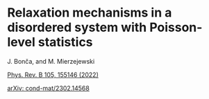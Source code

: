 # Relaxation mechanisms in a disordered system with Poisson-level statistics

J. Bon&ccaron;a, and M. Mierzejewski 

[Phys. Rev. B 105, 155146 (2022)](https://journals.aps.org/prb/abstract/10.1103/PhysRevB.105.155146)

[arXiv: cond-mat/2302.14568](https://arxiv.org/abs/2302.14568)

